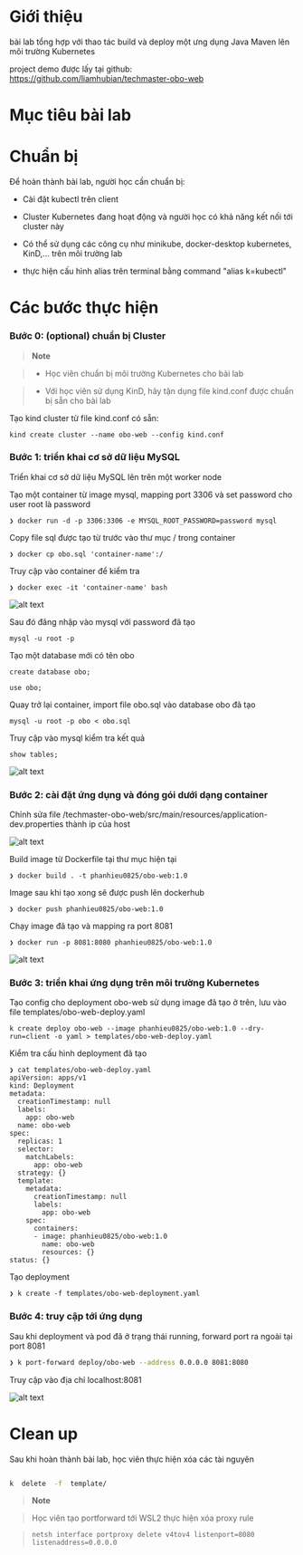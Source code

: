 # Giới thiệu

  

bài lab tổng hợp với thao tác build và deploy một ưng dụng Java Maven lên môi trường Kubernetes

  

project demo được lấy tại github: https://github.com/liamhubian/techmaster-obo-web

  

# Mục tiêu bài lab

  

# Chuẩn bị

  

Để hoàn thành bài lab, người học cần chuẩn bị:

  

- Cài đặt kubectl trên client

- Cluster Kubernetes đang hoạt động và người học có khả năng kết nối tới cluster này

- Có thể sử dụng các công cụ như minikube, docker-desktop kubernetes, KinD,... trên môi trường lab

- thực hiện cấu hình alias trên terminal bằng command "alias k=kubectl"

  

# Các bước thực hiện

  

### Bước 0: (optional) chuẩn bị Cluster

  

> **Note**

>

> - Học viên chuẩn bị môi trường Kubernetes cho bài lab

> - Với học viên sử dụng KinD, hãy tận dụng file kind.conf được chuẩn bị sẵn cho bài lab

Tạo kind cluster từ file kind.conf có sẵn: 
```
kind create cluster --name obo-web --config kind.conf
```

### Bước 1: triển khai cơ sở dữ liệu MySQL
Triển khai cơ sở dữ liệu MySQL lên trên một worker node

Tạo một container từ image mysql, mapping port 3306 và set password cho user root là password
```
❯ docker run -d -p 3306:3306 -e MYSQL_ROOT_PASSWORD=password mysql
```
Copy file sql được tạo từ trước vào thư mục / trong container 
```
❯ docker cp obo.sql 'container-name':/
```

 Truy cập vào container để kiểm tra
 ```
❯ docker exec -it 'container-name' bash 
```

![alt text](./images/cpsql.png)

Sau đó đăng nhập vào mysql với password đã tạo 
```
mysql -u root -p
```
Tạo một database mới có tên obo
```
create database obo;
```
```
use obo;
```
Quay trở lại container, import file obo.sql vào database obo đã tạo
```
mysql -u root -p obo < obo.sql
```
Truy cập vào mysql kiểm tra kết quả
```
show tables;
```

![alt text](./images/cpsql2.png)


### Bước 2: cài đặt ứng dụng và đóng gói dưới dạng container
Chỉnh sửa file /techmaster-obo-web/src/main/resources/application-dev.properties thành ip của host

![alt text](./images/ip.png)

Build image từ Dockerfile tại thư mục hiện tại
```
❯ docker build . -t phanhieu0825/obo-web:1.0
```
Image sau khi tạo xong sẽ được push lên dockerhub
```
❯ docker push phanhieu0825/obo-web:1.0
```
Chạy image đã tạo và mapping ra port 8081
```
❯ docker run -p 8081:8080 phanhieu0825/obo-web:1.0
```
![alt text](./images/localhost.png)

### Bước 3: triển khai ứng dụng trên môi trường Kubernetes
Tạo config cho deployment obo-web sử dụng image đã tạo ở trên, lưu vào file templates/obo-web-deploy.yaml
```
k create deploy obo-web --image phanhieu0825/obo-web:1.0 --dry-run=client -o yaml > templates/obo-web-deploy.yaml
```
Kiểm tra cấu hình deployment đã tạo
```
❯ cat templates/obo-web-deploy.yaml
apiVersion: apps/v1
kind: Deployment
metadata:
  creationTimestamp: null
  labels:
    app: obo-web
  name: obo-web
spec:
  replicas: 1
  selector:
    matchLabels:
      app: obo-web
  strategy: {}
  template:
    metadata:
      creationTimestamp: null
      labels:
        app: obo-web
    spec:
      containers:
      - image: phanhieu0825/obo-web:1.0
        name: obo-web
        resources: {}
status: {}
```
Tạo deployment
```
❯ k create -f templates/obo-web-deployment.yaml
```

### Bước 4: truy cập tới ứng dụng
Sau khi deployment và pod đã ở trạng thái running, forward port ra ngoài tại port 8081
```bash
❯ k port-forward deploy/obo-web --address 0.0.0.0 8081:8080
```
Truy cập vào địa chỉ localhost:8081

![alt text](./images/localhost.png)

# Clean up

  

Sau khi hoàn thành bài lab, học viên thực hiện xóa các tài nguyên

  

```bash

k  delete  -f  template/

```

> **Note**

>

> Học viên tạo portforward tới WSL2 thực hiện xóa proxy rule

> ```command
> netsh interface portproxy delete v4tov4 listenport=8080 listenaddress=0.0.0.0
> ```